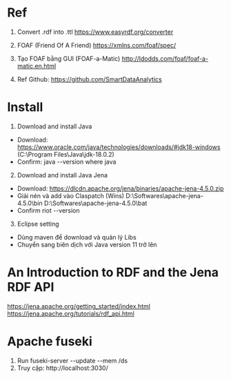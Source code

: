 # Ref
1. Convert .rdf into .ttl
https://www.easyrdf.org/converter

2. FOAF (Friend Of A Friend)
https://xmlns.com/foaf/spec/

3. Tạo FOAF bằng GUI (FOAF-a-Matic)
http://ldodds.com/foaf/foaf-a-matic.en.html

4. Ref Github:
https://github.com/SmartDataAnalytics

# Install
1. Download and install Java
- Download:
https://www.oracle.com/java/technologies/downloads/#jdk18-windows
(C:\Program Files\Java\jdk-18.0.2\)
- Confirm:
	java --version
	where java

2. Download and install Java Jena
- Download:
https://dlcdn.apache.org/jena/binaries/apache-jena-4.5.0.zip
- Giải nén và add vào Claspatch (Wins)
	D:\Softwares\apache-jena-4.5.0\bin
	D:\Softwares\apache-jena-4.5.0\bat
- Confirm
	riot --version

3. Eclipse setting
- Dùng maven để download và quản lý Libs
- Chuyển sang biên dịch với Java version 11 trở lên


# An Introduction to RDF and the Jena RDF API
https://jena.apache.org/getting_started/index.html
https://jena.apache.org/tutorials/rdf_api.html


# Apache fuseki
1. Run
	fuseki-server --update --mem /ds
2. Truy cập:
	http://localhost:3030/
